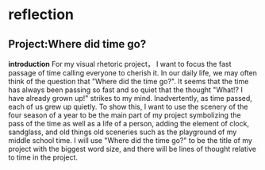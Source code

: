 # reflection
## Project:Where did time go?
**introduction**
For my visual rhetoric project， I want to focus the fast passage of time calling everyone to cherish it. In our daily life, we may often think of the question that "Where did the time go?". It seems that the time has always been passing so fast and so quiet that the thought "What!? I have already grown up!" strikes to my mind. Inadvertently, as time passed, each of us grew up quietly.
To show this, I want to use the scenery of the four season of a year to be the main part of my project symbolizing the pass of the time as well as a life of a person, adding the element of clock, sandglass, and old things old sceneries such as the playground of my middle school time. I will use "Where did the time go?" to be the title of my project with the biggest word size, and there will be lines of thought relative to time in the project.
